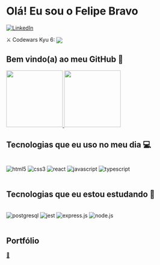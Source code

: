 # Olá! Eu sou o Felipe Bravo

[![LinkedIn](https://img.shields.io/badge/LinkedIn-0077B5?style=for-the-badge&logo=linkedin&logoColor=white)](https://www.linkedin.com/in/feebravo/)

⚔️ Codewars Kyu 6: <a href="https://www.codewars.com/users/felipebravo" target="_blank"> <img align="center" src="https://www.codewars.com/users/felipebravo/badges/small"> </a>

## Bem vindo(a) ao meu GitHub 👋

<div align="left">
    <a href="https://github.com/felipebravo">
      <img height="150em" src="https://github-readme-stats.vercel.app/api?username=felipebravo&theme=tokyonight"/>
      <img height="150em" src="https://github-readme-stats.vercel.app/api/top-langs/?username=felipebravo&theme=tokyonight&hide_border=false&&layout=compact"/>
    </a>
  </div>

## Tecnologias que eu uso no meu dia 💻

<div style='display: inline_block'><br/>
  <img alt='html5'  src='https://img.shields.io/badge/HTML5-E34F26?style=for-the-badge&logo=html5&logoColor=white'/>
  <img alt='css3'  src='https://img.shields.io/badge/CSS3-1572B6?style=for-the-badge&logo=css3&logoColor=white'/>
  <img alt='react'  src='https://img.shields.io/badge/React-20232A?style=for-the-badge&logo=react&logoColor=61DAFB'/>
  <img alt='javascript'  src='https://img.shields.io/badge/JavaScript-F7DF1E?style=for-the-badge&logo=javascript&logoColor=black'/>
  <img alt='typescript'  src='https://img.shields.io/badge/TypeScript-007ACC?style=for-the-badge&logo=typescript&logoColor=white'/>
</div><br/>

## Tecnologias que eu estou estudando 📖

<div style='display: inline_block'><br/>
  <img alt='postgresql' src='https://img.shields.io/badge/PostgreSQL-316192?style=for-the-badge&logo=postgresql&logoColor=white'>
  <img alt='jest' src='https://img.shields.io/badge/Jest-323330?style=for-the-badge&logo=Jest&logoColor=white'>
  <img alt='express.js' src='https://img.shields.io/badge/Express.js-404D59?style=for-the-badge'>
  <img alt='node.js' src='https://img.shields.io/badge/Node.js-43853D?style=for-the-badge&logo=node.js&logoColor=white'>
</div><br/>

## Portfólio

<a href="https://portfolio-felipebravo.vercel.app/" target="_blank">📁</a>
